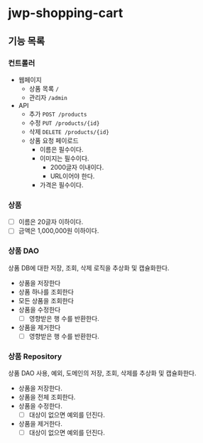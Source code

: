 # jwp-shopping-cart

## 기능 목록

### 컨트롤러

- 웹페이지
    - 상품 목록 `/`
    - 관리자 `/admin`
- API
    - 추가 `POST /products`
    - 수정 `PUT /products/{id}`
    - 삭제 `DELETE /products/{id}`
    - 상품 요청 페이로드
        - 이름은 필수이다.
        - 이미지는 필수이다.
            - 2000글자 이내이다.
            - URL이어야 한다.
        - 가격은 필수이다.

### 상품

- [ ] 이름은 20글자 이하이다.
- [ ] 금액은 1,000,000원 이하이다.

### 상품 DAO

상품 DB에 대한 저장, 조회, 삭제 로직을 추상화 및 캡슐화한다.

- 상품을 저장한다
- 상품 하나를 조회한다
- 모든 상품을 조회한다
- 상품을 수정한다
  - [ ] 영향받은 행 수를 반환한다.
- 상품을 제거한다
  - [ ] 영향받은 행 수를 반환한다.

### 상품 Repository

상품 DAO 사용, 예외, 도메인의 저장, 조회, 삭제를 추상화 및 캡슐화한다.

- 상품을 저장한다.
- 상품을 전체 조회한다.
- 상품을 수정한다.
  - [ ] 대상이 없으면 예외를 던진다.
- 상품을 제거한다.
  - [ ] 대상이 없으면 예외를 던진다.